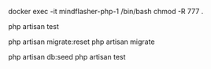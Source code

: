 docker exec -it mindflasher-php-1 /bin/bash
chmod -R 777 .  

php artisan test 


php artisan migrate:reset
php artisan migrate

php artisan db:seed
php artisan test 